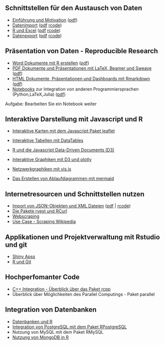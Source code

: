 ## Schnittstellen für den Austausch von Daten

- [Einführung und Motivation](https://github.com/Japhilko/RInterfaces/blob/master/slides/Intro.Rmd) ([pdf](slides/Intro.pdf))
- [Datenimport](slides/Datenimport.md) ([pdf](slides/Datenimport.pdf)  [rcode](slides/Datenimport.R))
- [R und Excel](slides/Rexcel.md) ([pdf](Rexcel.pdf)  [rcode](slides/Rexcel.R))
- [Datenexport](slides/Datenexport.md) ([pdf](slides/Datenexport.pdf)  [rcode](slides/Datenexport.R)) 


## Präsentation von Daten - Reproducible Research

- [Word Dokumente mit R erstellen](slides/R2word.md) ([pdf](slides/R2word.pdf))
-	[PDF Dokumente und Präsentationen mit LaTeX, Beamer und Sweave](slides/R2pdf.md) ([pdf](slides/R2pdf.pdf))
-	[HTML Dokumente, Präsentationen und Dashboards mit Rmarkdown](slides/Rmarkdown.md) ([pdf](slides/Rmarkdown.pdf))
- [Notebooks](slides/Notebooks.md) zur Integration von anderen Programmiersprachen (Python,LaTeX,Julia) ([pdf](slides/Notebooks.pdf))

Aufgabe: Bearbeiten Sie ein Notebook weiter

## Interaktive Darstellung mit Javascript und R

-	[Interaktive Karten mit dem Javascript Paket leaflet](https://github.com/Japhilko/RInterfaces/blob/master/slides/leaflet.md)
-	[Interaktive Tabellen mit DataTables](https://github.com/Japhilko/RInterfaces/blob/master/slides/DataTables.md)
-	[R und die Javascript Data-Driven Documents (D3)](https://github.com/Japhilko/RInterfaces/blob/master/slides/D3.md)

-	[Interaktive Graphiken mit D3 und plotly](https://github.com/Japhilko/RInterfaces/blob/master/slides/plotly.md)

-	[Netzwerkgraphiken mit vis.js](https://github.com/Japhilko/RInterfaces/blob/master/slides/visNetwork.md)
-	[Das Erstellen von Ablaufdiagrammen mit mermaid](https://github.com/Japhilko/RInterfaces/blob/master/slides/mermaid.md)



## Internetresourcen und Schnittstellen nutzen

-	[Import von JSON-Objekten und XML Dateien](slides/rapis.Rmd) ([pdf](slides/rapis.pdf) | [rcode](slides/rapis.pdf))
- [Die Pakete rvest und RCurl](slides/rvest.Rmd)
- [Webscraping](https://github.com/Japhilko/RInterfaces/blob/master/slides/Webscraping.md)
- [Use Case - Scraping Wikipedia](slides/ScrapingWikipedia.Rmd)


## Applikationen und Projektverwaltung mit Rstudio und git

- [Shiny Apss](slides/)
- [R und Git](slides/Rgit.Rmd)

## Hochperfomanter Code

-	[C++ Integration - Überblick über das Paket rcpp](https://github.com/Japhilko/RInterfaces/blob/master/slides/rcpp.md)
-	Überblick über Möglichkeiten des Parallel Computings - Paket parallel

## Integration von Datenbanken

- [Datenbanken und R](slides/)
-	[Integration von PostgreSQL mit dem Paket 
RPostgreSQL](https://github.com/Japhilko/RInterfaces/blob/master/slides/RPostgreSQL.Rmd)
-	Nutzung von MySQL mit dem Paket RMySQL
-	[Nutzung von MongoDB in R](https://github.com/Japhilko/RInterfaces/blob/master/slides/Rmongodb.md)




